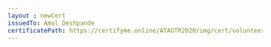 ```yaml
--- 
layout : newCert 
issuedTo: Amol Deshpande
certificatePath: https://certifyme.online/ATAGTR2020/img/cert/volunteer/AmolDeshpande_9fa54.png
--- 
```

